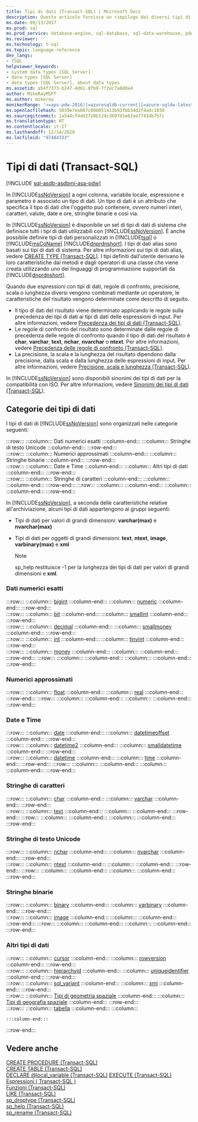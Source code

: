 ```yaml
---
title: Tipi di dati (Transact-SQL) | Microsoft Docs
description: Questo articolo fornisce un riepilogo dei diversi tipi di dati disponibili in SQL Server.
ms.date: 09/13/2017
ms.prod: sql
ms.prod_service: database-engine, sql-database, sql-data-warehouse, pdw
ms.reviewer: ''
ms.technology: t-sql
ms.topic: language-reference
dev_langs:
- TSQL
helpviewer_keywords:
- system data types [SQL Server]
- data types [SQL Server]
- data types [SQL Server], about data types
ms.assetid: a54f7373-b247-4d61-8fb8-7f2ec7a8d0a4
author: MikeRayMSFT
ms.author: mikeray
monikerRange: '>=aps-pdw-2016||=azuresqldb-current||=azure-sqldw-latest||>=sql-server-2016||>=sql-server-linux-2017||=azuresqldb-mi-current'
ms.openlocfilehash: 5039e7ea667c80b051413b93fbb34d2f4adc1038
ms.sourcegitcommit: 1a544cf4dd2720b124c3697d1e62ae7741db757c
ms.translationtype: HT
ms.contentlocale: it-IT
ms.lasthandoff: 12/14/2020
ms.locfileid: "97484333"
---
```

# <a name="data-types-transact-sql"></a>Tipi di dati (Transact-SQL)
[!INCLUDE [sql-asdb-asdbmi-asa-pdw](../../includes/applies-to-version/sql-asdb-asdbmi-asa-pdw.md)]

In [!INCLUDE[ssNoVersion](../../includes/ssnoversion-md.md)] a ogni colonna, variabile locale, espressione e parametro è associato un tipo di dati. Un tipo di dati è un attributo che specifica il tipo di dati che l'oggetto può contenere, ovvero numeri interi, caratteri, valute, date e ore, stringhe binarie e così via.
  
In [!INCLUDE[ssNoVersion](../../includes/ssnoversion-md.md)] è disponibile un set di tipi di dati di sistema che definisce tutti i tipi di dati utilizzabili con [!INCLUDE[ssNoVersion](../../includes/ssnoversion-md.md)]. È anche possibile definire tipi di dati personalizzati in [!INCLUDE[tsql](../../includes/tsql-md.md)] o [!INCLUDE[msCoName](../../includes/msconame-md.md)] [!INCLUDE[dnprdnshort](../../includes/dnprdnshort-md.md)]. I tipi di dati alias sono basati sui tipi di dati di sistema. Per altre informazioni sui tipi di dati alias, vedere [CREATE TYPE &#40;Transact-SQL&#41;](../../t-sql/statements/create-type-transact-sql.md). I tipi definiti dall'utente derivano le loro caratteristiche dai metodi e dagli operatori di una classe che viene creata utilizzando uno dei linguaggi di programmazione supportati da [!INCLUDE[dnprdnshort](../../includes/dnprdnshort-md.md)].
  
Quando due espressioni con tipi di dati, regole di confronto, precisione, scala o lunghezza diversi vengono combinati mediante un operatore, le caratteristiche del risultato vengono determinate come descritto di seguito.
-   Il tipo di dati del risultato viene determinato applicando le regole sulla precedenza dei tipi di dati ai tipi di dati delle espressioni di input. Per altre informazioni, vedere [Precedenza dei tipi di dati &#40;Transact-SQL&#41;](../../t-sql/data-types/data-type-precedence-transact-sql.md).  
-   Le regole di confronto del risultato sono determinate dalle regole di precedenza delle regole di confronto quando il tipo di dati del risultato è **char**, **varchar**, **text**, **nchar**, **nvarchar** o **ntext**. Per altre informazioni, vedere [Precedenza delle regole di confronto &#40;Transact-SQL&#41;](../../t-sql/statements/collation-precedence-transact-sql.md).  
-   La precisione, la scala e la lunghezza del risultato dipendono dalla precisione, dalla scala e dalla lunghezza delle espressioni di input. Per altre informazioni, vedere [Precisione, scala e lunghezza &#40;Transact-SQL&#41;](../../t-sql/data-types/precision-scale-and-length-transact-sql.md).  
  
In [!INCLUDE[ssNoVersion](../../includes/ssnoversion-md.md)] sono disponibili sinonimi dei tipi di dati per la compatibilità con ISO. Per altre informazioni, vedere [Sinonimi dei tipi di dati &#40;Transact-SQL&#41;](../../t-sql/data-types/data-type-synonyms-transact-sql.md).
  
## <a name="data-type-categories"></a>Categorie dei tipi di dati
I tipi di dati di [!INCLUDE[ssNoVersion](../../includes/ssnoversion-md.md)] sono organizzati nelle categorie seguenti:
  
:::row:::
    :::column:::
        Dati numerici esatti
    :::column-end:::
    :::column:::
        Stringhe di testo Unicode
    :::column-end:::
:::row-end:::  
:::row:::
    :::column:::
        Numerici approssimati
    :::column-end:::
    :::column:::
        Stringhe binarie
    :::column-end:::
:::row-end:::  
:::row:::
    :::column:::
        Date e Time
    :::column-end:::
    :::column:::
        Altri tipi di dati
    :::column-end:::
:::row-end:::  
:::row:::
    :::column:::
        Stringhe di caratteri
    :::column-end:::
    :::column:::
    :::column-end:::
:::row-end:::
:::row:::
    :::column:::
    :::column-end:::
    :::column:::
    :::column-end:::
:::row-end:::
 
In [!INCLUDE[ssNoVersion](../../includes/ssnoversion-md.md)], a seconda delle caratteristiche relative all'archiviazione, alcuni tipi di dati appartengono ai gruppi seguenti:
-   Tipi di dati per valori di grandi dimensioni: **varchar(max)** e **nvarchar(max)**  
-   Tipi di dati per oggetti di grandi dimensioni: **text**, **ntext**, **image**, **varbinary(max)** e **xml**  
  
    > [!NOTE]  
    >  sp_help restituisce -1 per la lunghezza dei tipi di dati per valori di grandi dimensioni e **xml**.  
  
### <a name="exact-numerics"></a>Dati numerici esatti
  
:::row:::
    :::column:::
        [bigint](../../t-sql/data-types/int-bigint-smallint-and-tinyint-transact-sql.md)
    :::column-end:::
    :::column:::
        [numeric](../../t-sql/data-types/decimal-and-numeric-transact-sql.md)
    :::column-end:::
:::row-end:::  
:::row:::
    :::column:::
        [bit](../../t-sql/data-types/bit-transact-sql.md)
    :::column-end:::
    :::column:::
        [smallint](../../t-sql/data-types/int-bigint-smallint-and-tinyint-transact-sql.md)
    :::column-end:::
:::row-end:::  
:::row:::
    :::column:::
        [decimal](../../t-sql/data-types/decimal-and-numeric-transact-sql.md)
    :::column-end:::
    :::column:::
        [smallmoney](../../t-sql/data-types/money-and-smallmoney-transact-sql.md)
    :::column-end:::
:::row-end:::  
:::row:::
    :::column:::
        [int](../../t-sql/data-types/int-bigint-smallint-and-tinyint-transact-sql.md)
    :::column-end:::
    :::column:::
        [tinyint](../../t-sql/data-types/int-bigint-smallint-and-tinyint-transact-sql.md)
    :::column-end:::
:::row-end:::  
:::row:::
    :::column:::
        [money](../../t-sql/data-types/money-and-smallmoney-transact-sql.md)
    :::column-end:::
    :::column:::
    :::column-end:::
:::row-end:::
:::row:::
    :::column:::
    :::column-end:::
    :::column:::
    :::column-end:::
:::row-end:::

### <a name="approximate-numerics"></a>Numerici approssimati
  
:::row:::
    :::column:::
        [float](../../t-sql/data-types/float-and-real-transact-sql.md)
    :::column-end:::
    :::column:::
        [real](../../t-sql/data-types/float-and-real-transact-sql.md)
    :::column-end:::
:::row-end:::
:::row:::
    :::column:::
    :::column-end:::
    :::column:::
    :::column-end:::
:::row-end:::

### <a name="date-and-time"></a>Date e Time
  
:::row:::
    :::column:::
        [date](../../t-sql/data-types/date-transact-sql.md)
    :::column-end:::
    :::column:::
        [datetimeoffset](../../t-sql/data-types/datetimeoffset-transact-sql.md)
    :::column-end:::
:::row-end:::  
:::row:::
    :::column:::
        [datetime2](../../t-sql/data-types/datetime2-transact-sql.md)
    :::column-end:::
    :::column:::
        [smalldatetime](../../t-sql/data-types/smalldatetime-transact-sql.md)
    :::column-end:::
:::row-end:::  
:::row:::
    :::column:::
        [datetime](../../t-sql/data-types/datetime-transact-sql.md)
    :::column-end:::
    :::column:::
        [time](../../t-sql/data-types/time-transact-sql.md)
    :::column-end:::
:::row-end:::
:::row:::
    :::column:::
    :::column-end:::
    :::column:::
    :::column-end:::
:::row-end:::
  
### <a name="character-strings"></a>Stringhe di caratteri
  
:::row:::
    :::column:::
        [char](../../t-sql/data-types/char-and-varchar-transact-sql.md)
    :::column-end:::
    :::column:::
        [varchar](../../t-sql/data-types/char-and-varchar-transact-sql.md)
    :::column-end:::
:::row-end:::  
:::row:::
    :::column:::
        [text](../../t-sql/data-types/ntext-text-and-image-transact-sql.md)
    :::column-end:::
    :::column:::
    :::column-end:::
:::row-end:::
:::row:::
    :::column:::
    :::column-end:::
    :::column:::
    :::column-end:::
:::row-end:::
 
### <a name="unicode-character-strings"></a>Stringhe di testo Unicode
  
:::row:::
    :::column:::
        [nchar](../../t-sql/data-types/nchar-and-nvarchar-transact-sql.md)
    :::column-end:::
    :::column:::
        [nvarchar](../../t-sql/data-types/nchar-and-nvarchar-transact-sql.md)
    :::column-end:::
:::row-end:::  
:::row:::
    :::column:::
        [ntext](../../t-sql/data-types/ntext-text-and-image-transact-sql.md)
    :::column-end:::
    :::column:::
    :::column-end:::
:::row-end:::
:::row:::
    :::column:::
    :::column-end:::
    :::column:::
    :::column-end:::
:::row-end:::
  

### <a name="binary-strings"></a>Stringhe binarie
  
:::row:::
    :::column:::
        [binary](../../t-sql/data-types/binary-and-varbinary-transact-sql.md)
    :::column-end:::
    :::column:::
        [varbinary](../../t-sql/data-types/binary-and-varbinary-transact-sql.md)
    :::column-end:::
:::row-end:::  
:::row:::
    :::column:::
        [image](../../t-sql/data-types/ntext-text-and-image-transact-sql.md)
    :::column-end:::
    :::column:::
    :::column-end:::
:::row-end:::
:::row:::
    :::column:::
    :::column-end:::
    :::column:::
    :::column-end:::
:::row-end:::

### <a name="other-data-types"></a>Altri tipi di dati

:::row:::
    :::column:::
        [cursor](../../t-sql/data-types/cursor-transact-sql.md)
    :::column-end:::
    :::column:::
        [rowversion](../../t-sql/data-types/rowversion-transact-sql.md)
    :::column-end:::
:::row-end:::  
:::row:::
    :::column:::
        [hierarchyid](../../t-sql/data-types/hierarchyid-data-type-method-reference.md)
    :::column-end:::
    :::column:::
        [uniqueidentifier](../../t-sql/data-types/uniqueidentifier-transact-sql.md)
    :::column-end:::
:::row-end:::  
:::row:::
    :::column:::
        [sql_variant](../../t-sql/data-types/sql-variant-transact-sql.md)
    :::column-end:::
    :::column:::
        [xml](../../t-sql/xml/xml-transact-sql.md)
    :::column-end:::
:::row-end:::  
:::row:::
    :::column:::
        [Tipi di geometria spaziale](../../t-sql/spatial-geometry/spatial-types-geometry-transact-sql.md) 
    :::column-end:::
    :::column:::
        [Tipi di geografia spaziale](../../t-sql/spatial-geography/spatial-types-geography.md)
    :::column-end:::
:::row-end:::  
:::row:::
    :::column:::
        [tabella](../../t-sql/data-types/table-transact-sql.md) 
    :::column-end:::
    :::column:::
         
    :::column-end:::
:::row-end:::

  
## <a name="see-also"></a>Vedere anche
[CREATE PROCEDURE &#40;Transact-SQL&#41;](../../t-sql/statements/create-procedure-transact-sql.md)  
[CREATE TABLE &#40;Transact-SQL&#41;](../../t-sql/statements/create-table-transact-sql.md)  
[DECLARE @local_variable &#40;Transact-SQL&#41;](../../t-sql/language-elements/declare-local-variable-transact-sql.md)
[EXECUTE &#40;Transact-SQL&#41;](../../t-sql/language-elements/execute-transact-sql.md)  
[Espressioni &#40; Transact-SQL &#41;](../../t-sql/language-elements/expressions-transact-sql.md)  
[Funzioni &#40;Transact-SQL&#41;](../../t-sql/functions/functions.md)  
[LIKE &#40;Transact-SQL&#41;](../../t-sql/language-elements/like-transact-sql.md)  
[sp_droptype &#40;Transact-SQL&#41;](../../relational-databases/system-stored-procedures/sp-droptype-transact-sql.md)  
[sp_help &#40;Transact-SQL&#41;](../../relational-databases/system-stored-procedures/sp-help-transact-sql.md)  
[sp_rename &#40;Transact-SQL&#41;](../../relational-databases/system-stored-procedures/sp-rename-transact-sql.md)
  
  

